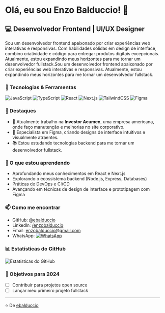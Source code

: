 # Olá, eu sou Enzo Balduccio! 👋

## 💻 Desenvolvedor Frontend | UI/UX Designer

Sou um desenvolvedor frontend apaixonado por criar experiências web interativas e responsivas. Com habilidades sólidas em design de interface, combino criatividade e código para entregar produtos digitais excepcionais. Atualmente, estou expandindo meus horizontes para me tornar um desenvolvedor fullstack.Sou um desenvolvedor frontend apaixonado por criar experiências web interativas e responsivas. Atualmente, estou expandindo meus horizontes para me tornar um desenvolvedor fullstack.

### 🔧 Tecnologias & Ferramentas

![JavaScript](https://img.shields.io/badge/-JavaScript-F7DF1E?style=flat-square&logo=javascript&logoColor=black)
![TypeScript](https://img.shields.io/badge/-TypeScript-3178C6?style=flat-square&logo=typescript&logoColor=white)
![React](https://img.shields.io/badge/-React-61DAFB?style=flat-square&logo=react&logoColor=black)
![Next.js](https://img.shields.io/badge/-Next.js-000000?style=flat-square&logo=next.js&logoColor=white)
![TailwindCSS](https://img.shields.io/badge/-TailwindCSS-38B2AC?style=flat-square&logo=tailwind-css&logoColor=white)
![Figma](https://img.shields.io/badge/-Figma-F24E1E?style=flat-square&logo=figma&logoColor=white.)

### 🚀 Destaques

- 🏢 Atualmente trabalho na **Investor Acumen**, uma empresa americana, onde faço manutenção e melhorias no site corporativo.
- 🎨 Especialista em Figma, criando designs de interface intuitivos e visualmente atraentes.
- 📚 Estou estudando tecnologias backend para me tornar um desenvolvedor fullstack.

### 🌱 O que estou aprendendo

- Aprofundando meus conhecimentos em React e Next.js
- Explorando o ecossistema backend (Node.js, Express, Databases)
- Práticas de DevOps e CI/CD
- Avançando em técnicas de design de interface e prototipagem com Figma

### 📫 Como me encontrar

- GitHub: [@ebalduccio](https://github.com/ebalduccio)
- LinkedIn: [/enzobalduccio](https://www.linkedin.com/in/enzobalduccio/)
- Email: enzobalduccio@gmail.com
- WhatsApp: [![WhatsApp](https://img.shields.io/badge/WhatsApp-25D366?style=flat-square&logo=whatsapp&logoColor=white)](https://wa.me/5571993488260)

### 📊 Estatísticas do GitHub

![Estatísticas do GitHub](https://github-readme-stats.vercel.app/api?username=ebalduccio&show_icons=true&theme=radical)

### 🎯 Objetivos para 2024

- [ ] Contribuir para projetos open source
- [ ] Lançar meu primeiro projeto fullstack

---

⭐️ De [ebalduccio](https://github.com/ebalduccio)
